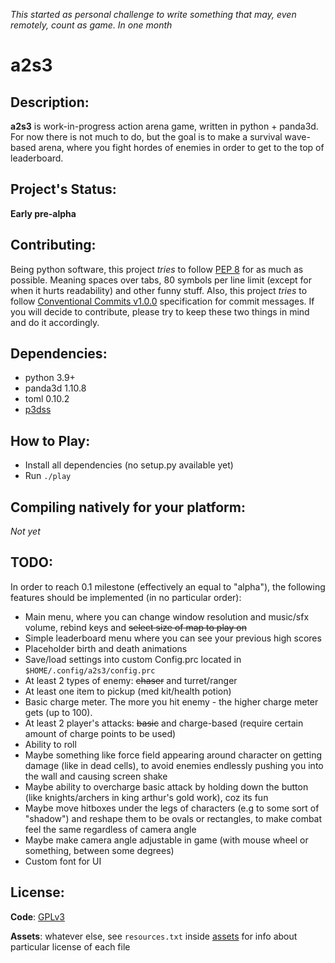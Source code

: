 *This started as personal challenge to write something that may, even remotely, count as game. In one month*

# a2s3

## Description:

**a2s3** is work-in-progress action arena game, written in python + panda3d. For
now there is not much to do, but the goal is to make a survival wave-based arena,
where you fight hordes of enemies in order to get to the top of leaderboard.

## Project's Status:

**Early pre-alpha**

## Contributing:

Being python software, this project *tries* to follow [PEP 8](https://www.python.org/dev/peps/pep-0008/)
for as much as possible. Meaning spaces over tabs, 80 symbols per line limit (except
for when it hurts readability) and other funny stuff. Also, this project *tries* to
follow [Conventional Commits v1.0.0](https://www.conventionalcommits.org/en/v1.0.0/)
specification for commit messages. If you will decide to contribute, please try to
keep these two things in mind and do it accordingly.

## Dependencies:

- python 3.9+
- panda3d 1.10.8
- toml 0.10.2
- [p3dss](https://github.com/moonburnt/p3dss)

## How to Play:

- Install all dependencies (no setup.py available yet)
- Run `./play`

## Compiling natively for your platform:

*Not yet*

## TODO:

In order to reach 0.1 milestone (effectively an equal to "alpha"), the following
features should be implemented (in no particular order):

- Main menu, where you can change window resolution and music/sfx volume,
  rebind keys and ~~select size of map to play on~~
- Simple leaderboard menu where you can see your previous high scores
- Placeholder birth and death animations
- Save/load settings into custom Config.prc located in `$HOME/.config/a2s3/config.prc`
- At least 2 types of enemy: ~~chaser~~ and turret/ranger
- At least one item to pickup (med kit/health potion)
- Basic charge meter. The more you hit enemy - the higher charge meter gets (up to 100).
- At least 2 player's attacks: ~~basic~~ and charge-based
  (require certain amount of charge points to be used)
- Ability to roll
- Maybe something like force field appearing around character on getting damage
  (like in dead cells), to avoid enemies endlessly pushing you into the wall and causing screen shake
- Maybe ability to overcharge basic attack by holding down the button
  (like knights/archers in king arthur's gold work), coz its fun
- Maybe move hitboxes under the legs of characters (e.g to some sort of "shadow")
  and reshape them to be ovals or rectangles, to make combat feel the same regardless of camera angle
- Maybe make camera angle adjustable in game (with mouse wheel or something, between some degrees)
- Custom font for UI

## License:

**Code**: [GPLv3](LICENSE)

**Assets**: whatever else, see `resources.txt` inside [assets](Assets)
for info about particular license of each file
